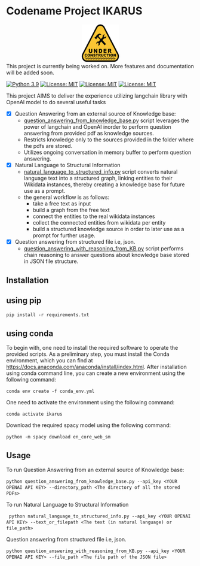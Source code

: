 # Codename Project IKARUS
<div align="center">
  <img src="underconstruction.png" width="100" height="100" alt="Under Construction">
</div>
This project is currently being worked on. More features and documentation will be added soon.

[![Python 3.9](https://img.shields.io/badge/python-3.9-blue.svg)](https://www.python.org/downloads/release/python-390/)
[![License: MIT](https://img.shields.io/badge/License-MIT-yellow.svg)](https://opensource.org/licenses/MIT)
[![License: MIT](https://img.shields.io/badge/langchain-0.0.189-<green>)](https://python.langchain.com/en/latest/index.html)
[![License: MIT](https://img.shields.io/badge/OpenAI-0.27.7-<green>)](https://openai.com/)

This project AIMS to deliver the experience utilizing langchain library with OpenAI model to do several useful tasks
- [x] Question Answering from an external source of Knowledge base: 
  - [question_answering_from_knowledge_base.py](question_answering_from_knowledge_base.py) script leverages the power of langchain and OpenAI inorder to perform question answering from provided pdf as knowledge sources.
  - Restricts knowledge only to the sources provided in the folder where the pdfs are stored.
  - Utilizes ongoing conversation in memory buffer to perform question answering.
- [x] Natural Language to Structural Information
  - [natural_language_to_structured_info.py](natural_language_to_structured_info.py)  script converts natural language text into a structured graph, linking entities to their Wikidata instances, thereby creating a knowledge base for future use as a prompt.
  - the general workflow is as follows:
    - take a free text as input
    - build a graph from the free text
    - connect the entities to the real wikidata instances
    - collect the connected entities from wikidata per entity
    - build a structured knowledge source in order to later use as a prompt for further usage.
- [x] Question answering from structured file i.e, json.
    - [question_answering_with_reasoning_from_KB.py](question_answering_with_reasoning_from_KB.py) script performs chain reasoning to answer questions about knowledge base stored in JSON file structure. 

## Installation
## using pip
```commandline
pip install -r requirements.txt
```
## using conda
To begin with, one need to install the required software to operate the provided scripts. As a preliminary step, you must install the Conda environment, which you can find at https://docs.anaconda.com/anaconda/install/index.html.
After installation using conda command line, you can create a new environment using the following command:

```commandline
conda env create -f conda_env.yml
```

One need to activate the environment using the following command:

```commandline
conda activate ikarus
```

Download the required spacy model using the following command:

```commandline
python -m spacy download en_core_web_sm
```

## Usage
To run Question Answering from an external source of Knowledge base: 
```commandline
python question_answering_from_knowledge_base.py --api_key <YOUR OPENAI API KEY> --directory_path <The directory of all the stored PDFs>
```

To run Natural Language to Structural Information
```commandline
 python natural_language_to_structured_info.py --api_key <YOUR OPENAI API KEY> --text_or_filepath <The text (in natural language) or file_path>
```
Question answering from structured file i.e, json.
```commandline
python question_answering_with_reasoning_from_KB.py --api_key <YOUR OPENAI API KEY> --file_path <The file path of the JSON file>
```

